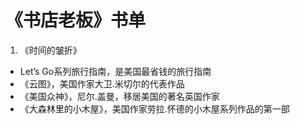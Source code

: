 # 《书店老板》书单

1. 《时间的皱折》
- Let’s Go系列旅行指南，是美国最省钱的旅行指南
- 《云图》，美国作家大卫.米切尔的代表作品
- 《美国众神》，尼尔.盖曼，移居美国的著名英国作家
- 《大森林里的小木屋》，美国作家劳拉.怀德的小木屋系列作品的第一部